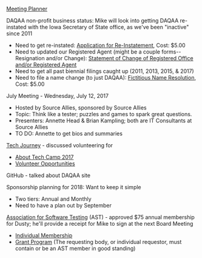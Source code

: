 [Meeting Planner](https://docs.google.com/spreadsheets/d/1qY6O5bR5MWBwRZ-iIOG0dUWdoj8bld_chOMgfkDfrik/edit?usp=sharing)

DAQAA non-profit business status: 
  Mike will look into getting DAQAA re-instated with the Iowa Secretary of State office, as we've been "inactive" since 2011
  - Need to get re-instated: [Application for Re-Instatement](https://sos.iowa.gov/business/pdf/635_2001.pdf), Cost: $5.00
  - Need to updated our Registered Agent (might be a couple forms--Resignation and/or Change): [Statement of Change of Registered Office and/or Registered Agent](https://sos.iowa.gov/business/pdf/635_0119.pdf)
  - Need to get all past biennial filings caught up (2011, 2013, 2015, & 2017)
  - Need to file a name change (to just DAQAA): [Fictitious Name Resolution](https://sos.iowa.gov/business/pdf/635_9999.pdf), Cost: $5.00

July Meeting - Wednesday, July 12, 2017
- Hosted by Source Allies, sponsored by Source Allies
- Topic: Think like a tester; puzzles and games to spark great questions.
- Presenters: Annette Head & Brian Kampling; both are IT Consultants at Source Allies
- TO DO: Annette to get bios and summaries
  
[Tech Journey](https://www.techjourney.org/volunteer/) - discussed volunteering for
- [About Tech Camp 2017](https://www.techjourney.org/tech-camp/)
- [Volunteer Opportunities](https://www.techjourney.org/volunteer/)
 
GitHub - talked about DAQAA site
 
Sponsorship planning for 2018: Want to keep it simple
  - Two tiers: Annual and Monthly 
  - Need to have a plan out by September
 
[Association for Software Testing](http://www.associationforsoftwaretesting.org/) (AST) - approved $75 annual membership for Dusty; he'll provide a receipt for Mike to sign at the next Board Meeting
- [Individual Membership](https://www.associationforsoftwaretesting.org/individual-membership/)
- [Grant Program](https://www.associationforsoftwaretesting.org/programs/ast-grant-program/) (The requesting body, or individual requestor, must contain or be an AST member in good standing) 
